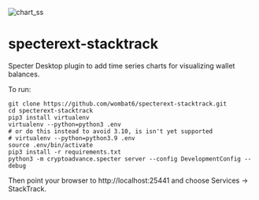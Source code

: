 ![chart_ss](https://user-images.githubusercontent.com/112285082/189620049-257b8502-a281-4dc9-9712-835cb37513ec.png)

# specterext-stacktrack

Specter Desktop plugin to add time series charts for visualizing wallet balances.

To run:

```shell
git clone https://github.com/wombat6/specterext-stacktrack.git
cd specterext-stacktrack
pip3 install virtualenv
virtualenv --python=python3 .env
# or do this instead to avoid 3.10, is isn't yet supported
# virtualenv --python=python3.9 .env
source .env/bin/activate
pip3 install -r requirements.txt
python3 -m cryptoadvance.specter server --config DevelopmentConfig --debug
```

Then point your browser to http://localhost:25441 and choose Services &rarr; StackTrack.
